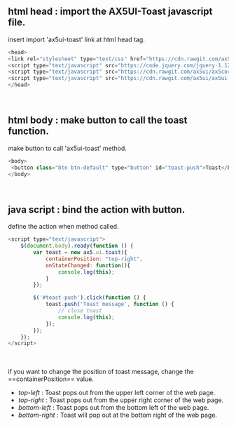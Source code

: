 ## html head : import the AX5UI-Toast javascript file.

insert import 'ax5ui-toast' link at html head tag.
<br/>
```js
<head>
<link rel="stylesheet" type="text/css" href="https://cdn.rawgit.com/ax5ui/ax5ui-toast/master/dist/ax5toast.css" />
<script type="text/javascript" src="https://code.jquery.com/jquery-1.12.3.min.js"></script>
<script type="text/javascript" src="https://cdn.rawgit.com/ax5ui/ax5core/master/dist/ax5core.min.js"></script>
<script type="text/javascript" src="https://cdn.rawgit.com/ax5ui/ax5ui-toast/master/dist/ax5toast.min.js"></script>
</head>
```
<br/>

## html body : make button to call the toast function.

make button to call 'ax5ui-toast' method.

```js
<body>
 <button class="btn btn-default" type="button" id="toast-push">Toast</button>
</body>
```
<br/>

## java script : bind the action with button.
define the action when method called.

```js
<script type="text/javascript">
    $(document.body).ready(function () {
        var toast = new ax5.ui.toast({
            containerPosition: "top-right",
            onStateChanged: function(){
                console.log(this);
            }
        });

        $('#toast-push').click(function () {
            toast.push('Toast message', function () {
                // close toast
                console.log(this);
            });
        });
    });
</script>
```
<br/><br/>
if you want to change the position of toast message, change the ==containerPosition== value.
- *top-left* : Toast pops out from the upper left corner of the web page.
- *top-right* : Toast pops out from the upper right corner of the web page.
- *bottom-left* : Toast pops out from the bottom left of the web page.
- *bottom-right* : Toast will pop out at the bottom right of the web page.
